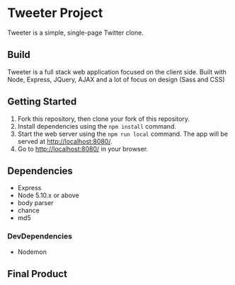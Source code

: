 # Tweeter Project

Tweeter is a simple, single-page Twitter clone.

## Build
Tweeter is a full stack web application focused on the client side. Built with Node, Express, JQuery, AJAX and a lot of focus on design (Sass and CSS)

## Getting Started

1. Fork this repository, then clone your fork of this repository.
2. Install dependencies using the `npm install` command.
3. Start the web server using the `npm run local` command. The app will be served at <http://localhost:8080/>.
4. Go to <http://localhost:8080/> in your browser.

## Dependencies

- Express
- Node 5.10.x or above
- body parser
- chance
- md5

### DevDependencies
- Nodemon

## Final Product


